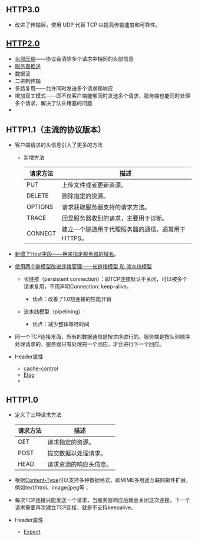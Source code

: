 ## HTTP3.0

* 改进了传输层，使用 UDP 代替 TCP 以提高传输速度和可靠性。

## [HTTP2.0](https://www.runoob.com/http/http2-tutorial.html#:~:text=HTTP%2F2%20%E4%BD%BF%E7%94%A8%E4%BA%8C%E8%BF%9B%E5%88%B6%E6%A0%BC%E5%BC%8F%E6%9D%A5%E4%BC%A0%E8%BE%93%E6%95%B0%E6%8D%AE%EF%BC%8C%E8%80%8C%E4%B8%8D%E6%98%AF%E5%83%8F%20HTTP%2F1.1%20%E4%B8%80%E6%A0%B7%E4%BD%BF%E7%94%A8%E6%96%87%E6%9C%AC%E6%A0%BC%E5%BC%8F%E3%80%82,%E8%BF%99%E6%8F%90%E9%AB%98%E4%BA%86%E6%95%88%E7%8E%87%E5%B9%B6%E9%99%8D%E4%BD%8E%E4%BA%86%E6%95%B0%E6%8D%AE%E4%BC%A0%E8%BE%93%E7%9A%84%E5%BB%B6%E8%BF%9F%E3%80%82%20HTTP%2F2%20%E4%BD%BF%E7%94%A8%E5%A4%B4%E9%83%A8%E5%8E%8B%E7%BC%A9%E6%9D%A5%E5%87%8F%E5%B0%91%E4%BC%A0%E8%BE%93%E6%95%B0%E6%8D%AE%E7%9A%84%E5%A4%A7%E5%B0%8F%E3%80%82%20%E8%BF%99%E6%9C%89%E5%8A%A9%E4%BA%8E%E5%87%8F%E5%B0%91%E7%BD%91%E7%BB%9C%E5%B8%A6%E5%AE%BD%E7%9A%84%E4%BD%BF%E7%94%A8%E9%87%8F%EF%BC%8C%E5%B9%B6%E6%8F%90%E9%AB%98%E9%A1%B5%E9%9D%A2%E5%8A%A0%E8%BD%BD%E9%80%9F%E5%BA%A6%E3%80%82)

* [头部压缩](https://developer.mozilla.org/zh-CN/docs/Web/HTTP/Compression)——协议会消除多个请求中相同的头部信息
* [服务器推送](https://www.ruanyifeng.com/blog/2018/03/http2_server_push.html)
* [数据流](https://blog.chensoul.cc/posts/2024/05/07/http-streaming/)
* 二进制传输
* 多路复用——允许同时发送多个请求和响应
* 增加双工模式——即不仅客户端能够同时发送多个请求，服务端也能同时处理多个请求，解决了队头堵塞的问题
* 

## HTTP1.1（主流的协议版本）

* 客户端请求的头信息引入了更多的方法

  * 新增方法

    | 请求方法 | 描述                                               |
    | -------- | -------------------------------------------------- |
    | PUT      | 上传文件或者更新资源。                             |
    | DELETE   | 删除指定的资源。                                   |
    | OPTIONS  | 请求获取服务器支持的请求方法。                     |
    | TRACE    | 回显服务器收到的请求，主要用于诊断。               |
    | CONNECT  | 建立一个隧道用于代理服务器的通信，通常用于 HTTPS。 |

* [新增了Host字段——用来指定服务器的域名](https://developer.mozilla.org/zh-CN/docs/Web/HTTP/Headers/Host)。
  
* [使用两个新模型改进连接管理——长链接模型 和 流水线模型](https://developer.mozilla.org/zh-CN/docs/Web/HTTP/Connection_management_in_HTTP_1.x)
  
  * 长链接（persistent connection）：即TCP连接默认不关闭，可以被多个请求复用，不用声明Connection: keep-alive。
    * 优点：改善了1.0短连接的性能开销
  
  * 流水线模型（pipelining）:
    * 优点：减少整体等待时间
  
* 同一个TCP连接里面，所有的数据通信是按次序进行的。服务端是按队列顺序处理请求的，服务器只有处理完一个回应，才会进行下一个回应。

* Header属性

  * [cache-control](https://developer.mozilla.org/zh-CN/docs/Web/HTTP/Headers/Cache-Control)
  * [Etag](https://developer.mozilla.org/zh-CN/docs/Web/HTTP/Headers/ETag)
  * 


## HTTP1.0

* 定义了三种请求方法

  | 请求方法 | 描述                   |
  | -------- | ---------------------- |
  | GET      | 请求指定的资源。       |
  | POST     | 提交数据以处理请求。   |
  | HEAD     | 请求资源的响应头信息。 |

* 根据[Content-Type](https://www.runoob.com/http/http-content-type.html)可以支持多种数据格式，即MIME多用途互联网邮件扩展，例如text/html、image/jpeg等；

* 每次TCP连接只能发送一个请求，当服务器响应后就会关闭这次连接，下一个请求需要再次建立TCP连接，就是不支持keepalive。

* Header属性

  * [Expect](https://developer.mozilla.org/zh-CN/docs/Web/HTTP/Headers/Expect)


